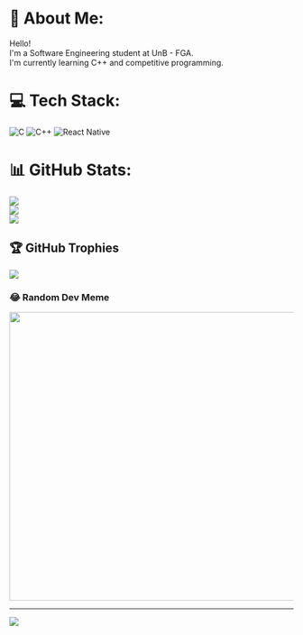 # 💫 About Me:
Hello! <br>I'm a Software Engineering student at UnB - FGA.<br>I'm currently learning C++ and competitive programming. 


# 💻 Tech Stack:
![C](https://img.shields.io/badge/c-%2300599C.svg?style=for-the-badge&logo=c&logoColor=white) ![C++](https://img.shields.io/badge/c++-%2300599C.svg?style=for-the-badge&logo=c%2B%2B&logoColor=white) ![React Native](https://img.shields.io/badge/react_native-%2320232a.svg?style=for-the-badge&logo=react&logoColor=%2361DAFB)
# 📊 GitHub Stats:
![](https://github-readme-stats.vercel.app/api?username=brunna-martins&theme=dark&hide_border=false&include_all_commits=true&count_private=false)<br/>
![](https://github-readme-streak-stats.herokuapp.com/?user=brunna-martins&theme=dark&hide_border=false)<br/>
![](https://github-readme-stats.vercel.app/api/top-langs/?username=brunna-martins&theme=dark&hide_border=false&include_all_commits=true&count_private=false&layout=compact)

## 🏆 GitHub Trophies
![](https://github-profile-trophy.vercel.app/?username=brunna-martins&theme=dracula&no-frame=false&no-bg=false&margin-w=4)

### 😂 Random Dev Meme
<img src="https://random-memer.herokuapp.com/" width="512px"/>

---
[![](https://visitcount.itsvg.in/api?id=brunna-martins&icon=7&color=6)](https://visitcount.itsvg.in)

<!-- Proudly created with GPRM ( https://gprm.itsvg.in ) -->